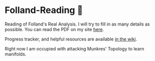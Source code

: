 # Folland-Reading :sloth:
Reading of Folland's Real Analysis. I will try to fill in as many details as possible.
You can read the PDF on my site [here](https://bighappysloth.github.io/Folland-Reading/home).

Progress tracker, and helpful resources are available [in the wiki](https://github.com/bighappysloth/Folland-Reading/wiki).

Right now I am occupied with attacking Munkres' Topology to learn manifolds.

